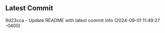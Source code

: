 
## Latest Commit
9d23cca - Update README with latest commit info (2024-09-01 11:49:27 -0400) <Yunxi-Zhou>
